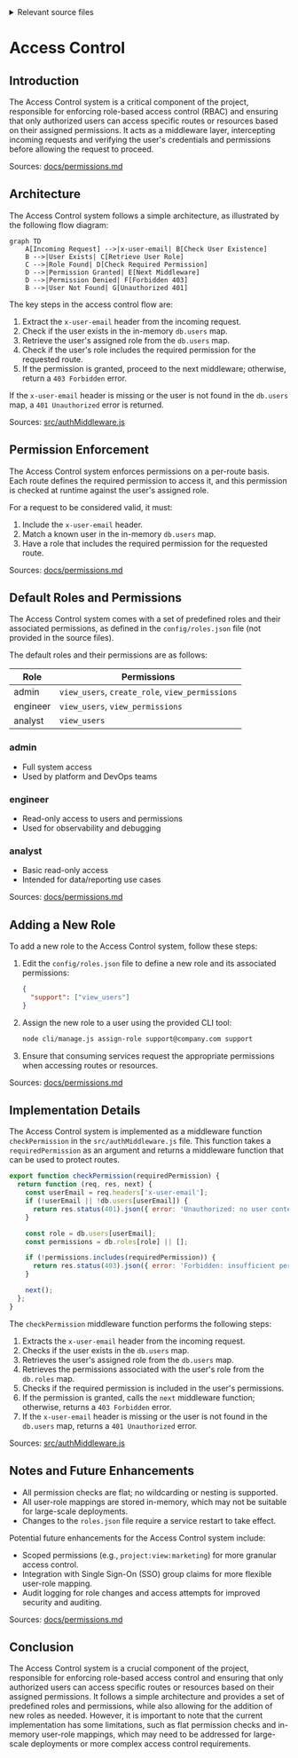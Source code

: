 <details>
<summary>Relevant source files</summary>

The following files were used as context for generating this wiki page:

- [src/authMiddleware.js](https://github.com/aanickode/access-control-service/blob/main/src/authMiddleware.js)
- [docs/permissions.md](https://github.com/aanickode/access-control-service/blob/main/docs/permissions.md)
</details>

# Access Control

## Introduction

The Access Control system is a critical component of the project, responsible for enforcing role-based access control (RBAC) and ensuring that only authorized users can access specific routes or resources based on their assigned permissions. It acts as a middleware layer, intercepting incoming requests and verifying the user's credentials and permissions before allowing the request to proceed.

Sources: [docs/permissions.md](https://github.com/aanickode/access-control-service/blob/main/docs/permissions.md)

## Architecture

The Access Control system follows a simple architecture, as illustrated by the following flow diagram:

```mermaid
graph TD
    A[Incoming Request] -->|x-user-email| B[Check User Existence]
    B -->|User Exists| C[Retrieve User Role]
    C -->|Role Found| D[Check Required Permission]
    D -->|Permission Granted| E[Next Middleware]
    D -->|Permission Denied| F[Forbidden 403]
    B -->|User Not Found| G[Unauthorized 401]
```

The key steps in the access control flow are:

1. Extract the `x-user-email` header from the incoming request.
2. Check if the user exists in the in-memory `db.users` map.
3. Retrieve the user's assigned role from the `db.users` map.
4. Check if the user's role includes the required permission for the requested route.
5. If the permission is granted, proceed to the next middleware; otherwise, return a `403 Forbidden` error.

If the `x-user-email` header is missing or the user is not found in the `db.users` map, a `401 Unauthorized` error is returned.

Sources: [src/authMiddleware.js](https://github.com/aanickode/access-control-service/blob/main/src/authMiddleware.js)

## Permission Enforcement

The Access Control system enforces permissions on a per-route basis. Each route defines the required permission to access it, and this permission is checked at runtime against the user's assigned role.

For a request to be considered valid, it must:

1. Include the `x-user-email` header.
2. Match a known user in the in-memory `db.users` map.
3. Have a role that includes the required permission for the requested route.

Sources: [docs/permissions.md](https://github.com/aanickode/access-control-service/blob/main/docs/permissions.md)

## Default Roles and Permissions

The Access Control system comes with a set of predefined roles and their associated permissions, as defined in the `config/roles.json` file (not provided in the source files).

The default roles and their permissions are as follows:

| Role     | Permissions                                 |
|----------|----------------------------------------------|
| admin    | `view_users`, `create_role`, `view_permissions` |
| engineer | `view_users`, `view_permissions`               |
| analyst  | `view_users`                                   |

### admin

- Full system access
- Used by platform and DevOps teams

### engineer

- Read-only access to users and permissions
- Used for observability and debugging

### analyst

- Basic read-only access
- Intended for data/reporting use cases

Sources: [docs/permissions.md](https://github.com/aanickode/access-control-service/blob/main/docs/permissions.md)

## Adding a New Role

To add a new role to the Access Control system, follow these steps:

1. Edit the `config/roles.json` file to define a new role and its associated permissions:

   ```json
   {
     "support": ["view_users"]
   }
   ```

2. Assign the new role to a user using the provided CLI tool:

   ```bash
   node cli/manage.js assign-role support@company.com support
   ```

3. Ensure that consuming services request the appropriate permissions when accessing routes or resources.

Sources: [docs/permissions.md](https://github.com/aanickode/access-control-service/blob/main/docs/permissions.md)

## Implementation Details

The Access Control system is implemented as a middleware function `checkPermission` in the `src/authMiddleware.js` file. This function takes a `requiredPermission` as an argument and returns a middleware function that can be used to protect routes.

```javascript
export function checkPermission(requiredPermission) {
  return function (req, res, next) {
    const userEmail = req.headers['x-user-email'];
    if (!userEmail || !db.users[userEmail]) {
      return res.status(401).json({ error: 'Unauthorized: no user context' });
    }

    const role = db.users[userEmail];
    const permissions = db.roles[role] || [];

    if (!permissions.includes(requiredPermission)) {
      return res.status(403).json({ error: 'Forbidden: insufficient permissions' });
    }

    next();
  };
}
```

The `checkPermission` middleware function performs the following steps:

1. Extracts the `x-user-email` header from the incoming request.
2. Checks if the user exists in the `db.users` map.
3. Retrieves the user's assigned role from the `db.users` map.
4. Retrieves the permissions associated with the user's role from the `db.roles` map.
5. Checks if the required permission is included in the user's permissions.
6. If the permission is granted, calls the `next` middleware function; otherwise, returns a `403 Forbidden` error.
7. If the `x-user-email` header is missing or the user is not found in the `db.users` map, returns a `401 Unauthorized` error.

Sources: [src/authMiddleware.js](https://github.com/aanickode/access-control-service/blob/main/src/authMiddleware.js)

## Notes and Future Enhancements

- All permission checks are flat; no wildcarding or nesting is supported.
- All user-role mappings are stored in-memory, which may not be suitable for large-scale deployments.
- Changes to the `roles.json` file require a service restart to take effect.

Potential future enhancements for the Access Control system include:

- Scoped permissions (e.g., `project:view:marketing`) for more granular access control.
- Integration with Single Sign-On (SSO) group claims for more flexible user-role mapping.
- Audit logging for role changes and access attempts for improved security and auditing.

Sources: [docs/permissions.md](https://github.com/aanickode/access-control-service/blob/main/docs/permissions.md)

## Conclusion

The Access Control system is a crucial component of the project, responsible for enforcing role-based access control and ensuring that only authorized users can access specific routes or resources based on their assigned permissions. It follows a simple architecture and provides a set of predefined roles and permissions, while also allowing for the addition of new roles as needed. However, it is important to note that the current implementation has some limitations, such as flat permission checks and in-memory user-role mappings, which may need to be addressed for large-scale deployments or more complex access control requirements.